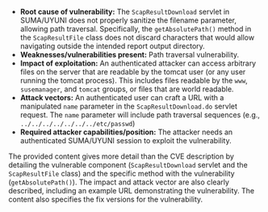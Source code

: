- **Root cause of vulnerability:** The `ScapResultDownload` servlet in SUMA/UYUNI does not properly sanitize the filename parameter, allowing path traversal. Specifically, the `getAbsolutePath()` method in the `ScapResultFile` class does not discard characters that would allow navigating outside the intended report output directory.
- **Weaknesses/vulnerabilities present:** Path traversal vulnerability.
- **Impact of exploitation:** An authenticated attacker can access arbitrary files on the server that are readable by the tomcat user (or any user running the tomcat process). This includes files readable by the `www`, `susemanager`, and `tomcat` groups, or files that are world readable.
- **Attack vectors:** An authenticated user can craft a URL with a manipulated `name` parameter in the `ScapResultDownload.do` servlet request. The `name` parameter will include path traversal sequences (e.g., `../../../../../../../etc/passwd`)
- **Required attacker capabilities/position:** The attacker needs an authenticated SUMA/UYUNI session to exploit the vulnerability.

The provided content gives more detail than the CVE description by detailing the vulnerable component (`ScapResultDownload` servlet and the `ScapResultFile` class) and the specific method with the vulnerability (`getAbsolutePath()`). The impact and attack vector are also clearly described, including an example URL demonstrating the vulnerability. The content also specifies the fix versions for the vulnerability.